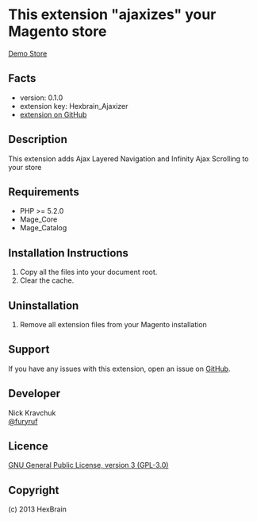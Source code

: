 This extension "ajaxizes" your Magento store
=====================
[Demo Store](http://hexbrain.my.phpcloud.com/store)

Facts
-----
- version: 0.1.0
- extension key: Hexbrain_Ajaxizer
- [extension on GitHub](https://github.com/HexBrain/Ajaxizer)

Description
-----------
This extension adds Ajax Layered Navigation and Infinity Ajax Scrolling to your store

Requirements
------------
- PHP >= 5.2.0
- Mage_Core
- Mage_Catalog

Installation Instructions
-------------------------
1. Copy all the files into your document root.
2. Clear the cache.

Uninstallation
--------------
1. Remove all extension files from your Magento installation

Support
-------
If you have any issues with this extension, open an issue on [GitHub](https://github.com/HexBrain/Ajaxizer/issues).

Developer
---------
Nick Kravchuk  
[@furyruf](https://twitter.com/furyruf)

Licence
-------
[GNU General Public License, version 3 (GPL-3.0)](http://opensource.org/licenses/gpl-3.0.html)

Copyright
---------
(c) 2013 HexBrain
